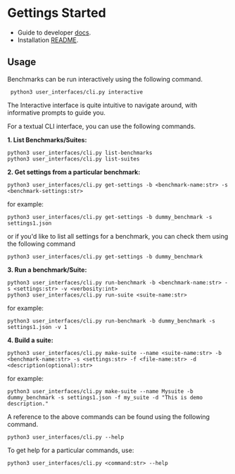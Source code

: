 # Gettings Started 

- Guide to developer [docs](developer-guide.md).
- Installation [README](../README.md).

## Usage

Benchmarks can be run interactively using the following command.

```shell
 python3 user_interfaces/cli.py interactive
```

The Interactive interface is quite intuitive to navigate around, with informative prompts to guide you. 


For a textual CLI interface, you can use the following commands.

**1. List Benchmarks/Suites:**  

```shell
python3 user_interfaces/cli.py list-benchmarks
python3 user_interfaces/cli.py list-suites
```

**2. Get settings from a particular benchmark:**


```shell
python3 user_interfaces/cli.py get-settings -b <benchmark-name:str> -s <benchmark-settings:str>
```
for example:

```shell
python3 user_interfaces/cli.py get-settings -b dummy_benchmark -s settings1.json
```
or if you'd like to list all settings for a benchmark, you can check them using the following command

```shell
python3 user_interfaces/cli.py get-settings -b dummy_benchmark 
```


**3. Run a benchmark/Suite:**


```shell 
python3 user_interfaces/cli.py run-benchmark -b <benchmark-name:str> -s <settings:str> -v <verbosity:int> 
python3 user_interfaces/cli.py run-suite <suite-name:str> 
```
for example:

```shell
python3 user_interfaces/cli.py run-benchmark -b dummy_benchmark -s settings1.json -v 1 
```

**4. Build a suite:**
```shell
python3 user_interfaces/cli.py make-suite --name <suite-name:str> -b <benchmark-name:str> -s <settings:str> -f <file-name:str> -d <description(optional):str>
```
for example:

```shell
python3 user_interfaces/cli.py make-suite --name Mysuite -b dummy_benchmark -s settings1.json -f my_suite -d "This is demo description."  
```

A reference to the above commands can be found using the following command.
```shell
python3 user_interfaces/cli.py --help
```

To get help for a particular commands, use:
```shell
python3 user_interfaces/cli.py <command:str> --help
```
